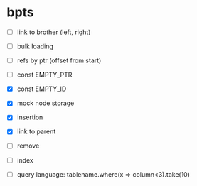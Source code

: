 # bpts

- [ ] link to brother (left, right)
- [ ] bulk loading
- [ ] refs by ptr (offset from start)

- [ ] const EMPTY_PTR
- [x] const EMPTY_ID
- [x] mock node storage
- [x] insertion
- [x] link to parent
- [ ] remove
- [ ] index
- [ ] query language: tablename.where(x => column<3).take(10)
